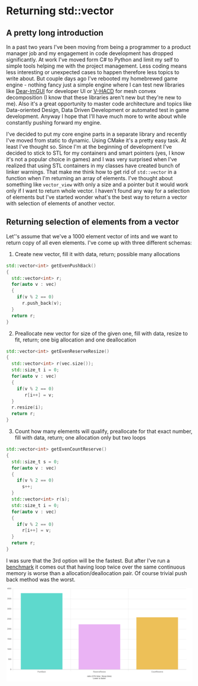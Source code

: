 # Returning std::vector

## A pretty long introduction

In a past two years I've been moving from being a programmer to a product manager job
and my engagement in code development has dropped significantly.
At work I've moved form C# to Python and limit my self to simple tools helping me with the project management.
Less coding means less interesting or unexpected cases to happen therefore less topics to write about. But couple days ago I've rebooted my homebrewed game engine - nothing fancy just a simple engine where I can test new libraries like [Dear-ImGUI](https://github.com/ocornut/imgui) for developer UI or [V-HACD](https://github.com/kmammou/v-hacd) for mesh convex decomposition (I know that these libraries aren't new but they're new to me). Also it's a great opportunity to master code architecture and topics like Data-oriented Design, Data Driven Development or automated test in game development. Anyway I hope that I'll have much more to write about while constantly pushing forward my engine.

I've decided to put my core engine parts in a separate library and recently I've moved from static to dynamic. Using CMake it's a pretty easy task. At least I've thought so. Since I'm at the beginning of development I've decided to stick to STL for my containers and smart pointers (yes, I know it's not a popular choice in games) and I was very surprised when I've realized that using STL containers in my classes have created bunch of linker warnings. That make me think how to get rid of ```std::vector``` in a function when I'm returning an array of elements. I've thought about something like ```vector_view``` with only a size and a pointer but it would work only if I want to return whole vector. I haven't found any way for a selection of elements but I've started wonder what's the best way to return a vector with selection of elements of another vector.

## Returning selection of elements from a vector
Let''s assume that we've a 1000 element vector of ints and we want to return copy of all even elements. I've come up with three different schemas:

1. Create new vector, fill it with data, return; possible many allocations
``` C++
std::vector<int> getEvenPushBack()
{
  std::vector<int> r;
  for(auto v : vec)
  {
    if(v % 2 == 0)
      r.push_back(v);
  }
  return r;
}
```
2. Preallocate new vector for size of the given one, fill with data, resize to fit, return; one big allocation and one deallocation
``` C++
std::vector<int> getEvenReserveResize()
{
  std::vector<int> r(vec.size());
  std::size_t i = 0;
  for(auto v : vec)
  {
    if(v % 2 == 0)
       r[i++] = v;
  }
  r.resize(i);
  return r;
}
```
3. Count how many elements will qualify, preallocate for that exact number, fill with data, return; one allocation only but two loops
``` C++
std::vector<int> getEvenCountReserve()
{
  std::size_t s = 0;
  for(auto v : vec)
  {
    if(v % 2 == 0)
      s++;
  }
  std::vector<int> r(s);
  std::size_t i = 0;
  for(auto v : vec)
  {
    if(v % 2 == 0)
      r[i++] = v;
  }
  return r;
}
```
I was sure that the 3rd option will be the fastest. But after I've run a [benchmark](http://quick-bench.com/xzXteH9AqvAKL9DaskM19gDMSGA) it comes out that having loop twice over the same continuous memory is worse than a allocation/deallocation pair. Of course trivial push back method was the worst.

<img src="img/2019-02-18-benchmark.png" alt="Benchmark chart. PushBack is the slowest, ContReserve is faster but ReserveResize is the fastes." class="inline"/>